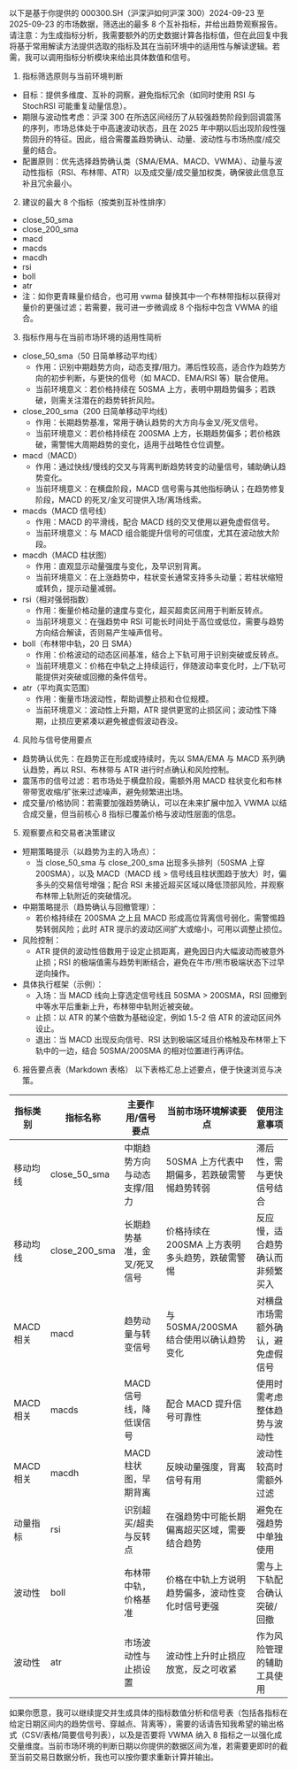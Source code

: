 以下是基于你提供的 000300.SH（沪深沪如何沪深 300）2024-09-23 至 2025-09-23 的市场数据，筛选出的最多 8 个互补指标，并给出趋势观察报告。请注意：为生成指标分析，我需要额外的历史数据计算各指标值，但在此回复中我将基于常用解读方法提供选取的指标及其在当前环境中的适用性与解读逻辑。若需，我可以调用指标分析模块来给出具体数值和信号。

1) 指标筛选原则与当前环境判断
- 目标：提供多维度、互补的洞察，避免指标冗余（如同时使用 RSI 与 StochRSI 可能重复动量信息）。
- 期限与波动性考虑：沪深 300 在所选区间经历了从较强趋势阶段到回调震荡的序列，市场总体处于中高速波动状态，且在 2025 年中期以后出现阶段性强势回升的特征。因此，组合需覆盖趋势确认、动量、波动性与市场热度/成交量的结合。
- 配置原则：优先选择趋势确认类（SMA/EMA、MACD、VWMA）、动量与波动性指标（RSI、布林带、ATR）以及成交量/成交量加权类，确保彼此信息互补且冗余最小。

2) 建议的最大 8 个指标（按类别互补性排序）
- close_50_sma
- close_200_sma
- macd
- macds
- macdh
- rsi
- boll
- atr
- 注：如你更青睐量价结合，也可用 vwma 替换其中一个布林带指标以获得对量价的更强过滤；若需要，我可进一步微调成 8 个指标中包含 VWMA 的组合。

3) 指标作用与在当前市场环境的适用性简析
- close_50_sma（50 日简单移动平均线）
  - 作用：识别中期趋势方向，动态支撑/阻力。滞后性较高，适合作为趋势方向的初步判断，与更快的信号（如 MACD、EMA/RSI 等）联合使用。
  - 当前环境意义：若价格持续在 50SMA 上方，表明中期趋势偏多；若跌破，则需关注潜在的趋势转折风险。
- close_200_sma（200 日简单移动平均线）
  - 作用：长期趋势基准，常用于确认趋势的大方向与金叉/死叉信号。
  - 当前环境意义：若价格持续在 200SMA 上方，长期趋势偏多；若价格跌破，需警惕大周期趋势的变化，适用于战略性仓位调整。
- macd（MACD）
  - 作用：通过快线/慢线的交叉与背离判断趋势转变的动量信号，辅助确认趋势变化。
  - 当前环境意义：在横盘阶段，MACD 信号需与其他指标确认；在趋势修复阶段，MACD 的死叉/金叉可提供入场/离场线索。
- macds（MACD 信号线）
  - 作用：MACD 的平滑线，配合 MACD 线的交叉使用以避免虚假信号。
  - 当前环境意义：与 MACD 组合能提升信号的可信度，尤其在波动放大阶段。
- macdh（MACD 柱状图）
  - 作用：直观显示动量强度与变化，及早识别背离。
  - 当前环境意义：在上涨趋势中，柱状变长通常支持多头动量；若柱状缩短或转负，提示动量减弱。
- rsi（相对强弱指数）
  - 作用：衡量价格动量的速度与变化，超买超卖区间用于判断反转点。
  - 当前环境意义：在强趋势中 RSI 可能长时间处于高位或低位，需要与趋势方向结合解读，否则易产生噪声信号。
- boll（布林带中轨，20 日 SMA）
  - 作用：价格波动的动态区间基准，结合上下轨可用于识别突破或反转点。
  - 当前环境意义：价格在中轨之上持续运行，伴随波动率变化时，上/下轨可能提供对突破或回撤的条件信号。
- atr（平均真实范围）
  - 作用：衡量市场波动性，帮助调整止损和仓位规模。
  - 当前环境意义：波动性上升期，ATR 提供更宽的止损区间；波动性下降期，止损应更紧凑以避免被虚假波动吞没。

4) 风险与信号使用要点
- 趋势确认优先：在趋势正在形成或持续时，先以 SMA/EMA 与 MACD 系列确认趋势，再以 RSI、布林带与 ATR 进行时点确认和风险控制。
- 震荡市的信号过滤：若市场处于横盘阶段，需额外用 MACD 柱状变化和布林带带宽收缩/扩张来过滤噪声，避免频繁进出场。
- 成交量/价格协同：若需要加强趋势确认，可以在未来扩展中加入 VWMA 以结合成交量，但当前核心 8 指标已覆盖价格与波动性层面的信息。

5) 观察要点和交易者决策建议
- 短期策略提示（以趋势为主的入场点）：
  - 当 close_50_sma 与 close_200_sma 出现多头排列（50SMA 上穿 200SMA），以及 MACD（MACD 线 > 信号线且柱状图趋于放大）时，偏多头的交易信号增强；配合 RSI 未接近超买区域以降低顶部风险，并观察布林带上轨附近的突破情况。
- 中期策略提示（趋势确认与回撤管理）：
  - 若价格持续在 200SMA 之上且 MACD 形成高位背离信号弱化，需警惕趋势转弱风险；此时 ATR 提示的波动区间扩大或缩小，可用以调整止损位。
- 风险控制：
  - ATR 提供的波动性倍数用于设定止损距离，避免因日内大幅波动而被意外止损；RSI 的极端值需与趋势判断结合，避免在牛市/熊市极端状态下过早逆向操作。
- 具体执行框架（示例）：
  - 入场：当 MACD 线向上穿选定信号线且 50SMA > 200SMA，RSI 回撤到中等水平后重新上升，布林带中轨附近被突破。
  - 止损：以 ATR 的某个倍数为基础设定，例如 1.5-2 倍 ATR 的波动区间外设止。
  - 退出：当 MACD 出现反向信号、RSI 达到极端区域且价格触及布林带上下轨中的一边，结合 50SMA/200SMA 的相对位置进行再评估。

6) 报告要点表（Markdown 表格）
以下表格汇总上述要点，便于快速浏览与决策。

| 指标类别 | 指标名称 | 主要作用/信号要点 | 当前市场环境解读要点 | 使用注意事项 |
|--------|-----------|----------------|-------------------|----------------|
| 移动均线 | close_50_sma | 中期趋势方向与动态支撑/阻力 | 50SMA 上方代表中期偏多，若跌破需警惕趋势转弱 | 滞后性，需与更快信号结合 |
| 移动均线 | close_200_sma | 长期趋势基准，金叉/死叉信号 | 价格持续在 200SMA 上方表明多头趋势，跌破需警惕 | 反应慢，适合趋势确认而非频繁买入 |
| MACD相关 | macd | 趋势动量与转变信号 | 与 50SMA/200SMA 结合使用以确认趋势变化 | 对横盘市场需额外确认，避免虚假信号 |
| MACD相关 | macds | MACD 信号线，降低误信号 | 配合 MACD 提升信号可靠性 | 使用时需考虑整体趋势与波动性 |
| MACD相关 | macdh | MACD 柱状图，早期背离 | 反映动量强度，背离信号有用 | 波动性较高时需额外过滤 |
| 动量指标 | rsi | 识别超买/超卖与反转点 | 在强趋势中可能长期偏离超买区域，需要结合趋势 | 避免在强趋势中单独使用 |
| 波动性 | boll | 布林带中轨，价格基准 | 价格在中轨上方说明趋势偏多，波动性变化时信号更强 | 需与上下轨配合确认突破/回撤 |
| 波动性 | atr | 市场波动性与止损设置 | 波动性上升时止损应放宽，反之可收紧 | 作为风险管理的辅助工具使用 |

如果你愿意，我可以继续提交并生成具体的指标数值分析和信号表（包括各指标在给定日期区间内的趋势信号、穿越点、背离等），需要的话请告知我希望的输出格式（CSV/表格/简要信号列表），以及是否要将 VWMA 纳入 8 指标之一以强化成交量维度。当前市场环境的判断日期以你提供的数据区间为准，若需要更即时的截至当前交易日数据分析，我也可以按你要求重新计算并输出。